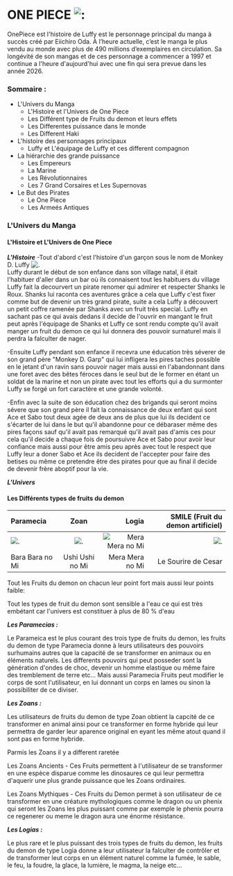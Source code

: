 # ONE PIECE ![:](https://user-images.githubusercontent.com/115543708/197352998-c8acdf96-8d13-4a90-9745-683a5183745a.jpg)

OnePiece est l'histoire de Luffy est le personnage principal du manga à succès créé par Eiichiro Oda. À l’heure actuelle, c’est le manga le plus vendu au monde avec plus de 490 millions d’exemplaires en circulation. Sa longévité de son mangas et de ces personnage a commencer a 1997 et continue a l'heure d'aujourd'hui avec une fin qui sera prevue dans les année 2026.

### Sommaire :

   * L'Univers du Manga
        * L'Histoire et l'Univers de One Piece
        * Les Différent type de Fruits du demon et leurs effets
        * Les Differentes puissance dans le monde 
        * Les Different Haki
   * L'histoire des personnages principaux 
        * Luffy et L'équipage de Luffy et ces different compagnon
   * La hiérarchie des grande puissance
        * Les Empereurs
        * La Marine
        * Les Révolutionnaires
        * Les 7 Grand Corsaires et Les Supernovas
   * Le But des Pirates
        * Le One Piece
        * Les Armeés Antiques
        
        
### L'Univers du Manga

#### L'Histoire et L'Univers de One Piece

**_L'Histoire_**
-Tout d'abord c'est l'histoire d'un garçon sous le nom de Monkey D. Luffy ![.](https://user-images.githubusercontent.com/115543708/197363067-5f2b49a1-cdcb-42a5-b729-76bcfe0e87fb.png=150x100)                                                                                      
Luffy durant le début de son enfance dans son village natal,
il était l'habituer d'aller dans un bar où ils connaisent tout les habituers du village
Luffy fait la decourvert un pirate renomer qui admirer et respecter Shanks le Roux.                                                                                      Shanks lui raconta ces aventures grâce a cela que Luffy c'est fixer comme but de devenir un très grand pirate,
suite a cela Luffy a découvert un petit coffre ramenée par Shanks avec un fruit très special.
Luffy en sachant pas ce qui avais dedans il decide de l'ouvrir en mangant le fruit peut après l'équipage de Shanks et Luffy ce sont rendu compte qu'il 
avait manger un fruit du demon ce qui lui donnera des pouvoir surnaturel mais il perdra la falculter de nager.

-Ensuite Luffy pendant son enfance il recevra une éducation très séverer de son grand père "Monkey D. Garp" qui lui infligera les pires taches possible en le jetant 
d'un ravin sans pouvoir nager mais aussi en l'abandonnant dans une foret avec des bêtes féroces dans le seul but de le former en étant un soldat de la marine et non un 
pirate avec tout les efforts qui a du surmonter Luffy se forgé un fort caractère et une grande volonté.

-Enfin avec la suite de son éducation chez des brigands qui seront moins sévere que son grand père il fait la connaissance de deux enfant qui sont Ace et Sabo tout 
deux agée de deux ans de plus que lui ils decident ce s'écarter de lui dans le but qu'il abandonne pour ce débaraser même des pires façons sauf qu'il avait pas 
remarqué qu'il avait pas d'amis ces pour cela qu'il decide a chaque fois de poursuivre Ace et Sabo pour avoir leur confiance mais aussi pour être amis peu après avec 
tout le respect que Luffy leur a doner Sabo et Ace ils decident de l'accepter pour faire des betises ou même ce pretendre être des pirates pour que au 
final il decide de devenir frère aboptif pour la vie.

**_L'Univers_**

#### Les Différents types de fruits du demon

| Paramecia  | Zoan      | Logia | SMILE (Fruit du demon artificiel)|
| :--------------- |:---------------:| -----:|-----:|
|  ![.](https://user-images.githubusercontent.com/115543708/197381702-01c88c2e-47ee-4beb-9ab3-6a4f5dd3c544.png) |   ![.](https://user-images.githubusercontent.com/115543708/197382321-f9e437f3-1903-4b54-bb3e-3adc133c0e04.png)   |  ![Mera Mera no Mi](https://user-images.githubusercontent.com/115543708/197381209-b28b4b9a-51ec-497e-b16b-8065d96b9b01.png)|  ![.](https://user-images.githubusercontent.com/115543708/197382543-f17fa18c-d3f3-4d30-b177-122c69152796.png) |
| Bara Bara no Mi  | Ushi Ushi no Mi |   Mera Mera no Mi |  Le Sourire de Cesar |

Tout les Fruits du demon on chacun leur point fort mais aussi leur points faible:

Tout les types de fruit du demon sont sensible a l'eau ce qui est très embétant car l'univers est constituer à plus de 80 % d'eau

**_Les Paramecias :_** 

Le Parameica est le plus courant des trois type de fruits du demon, les fruits du demon de type Paramecia donne à leurs utilisateurs des pouvoirs surhumains autres que la capacité de se transformer en animaux ou en éléments naturels.
Les differents pouvoirs qui peut posseder sont la génération d'ondes de choc, devenir un homme elastique ou même faire des tremblement de terre etc...
Mais aussi Paramecia Fruits peut modifier le corps de sont l'utilisateur, en lui donnant un corps en lames ou sinon la possibiliter de ce diviser.

**_Les Zoans :_**

Les utilisateurs de fruits du demon de type Zoan obtient la capcité de ce transformer en animal ainsi pour ce transformer en forme hybride qui leur permettra de garder leur aparence original en eyant les même atout quand il sont pas en forme hybride.

Parmis les Zoans il y a different raretée

Les Zoans Ancients - Ces Fruits permettent à l'utilisateur de se transformer en une espèce disparue comme les dinosaures ce qui leur permettra d'aquerir une plus grande puissance que les Zoans ordinaires.

Les Zoans Mythiques - Ces Fruits du Demon permet à son utilisateur de ce transformer en une créature mythologiques comme le dragon ou un phenix qui seront les Zoans les plus puissant comme par exemple le phenix pourra ce regenerer ou meme le dragon aura une énorme résistance.

**_Les Logias :_**

Le plus rare et le plus puissant des trois types de fruits du demon, les fruits du demon de type Logia donne a leur utilisateur la falculter de contrôler et de transformer leut corps en un élément naturel comme la fumée, le sable, le feu, la foudre, la glace, la lumière, le magma, la neige etc...

